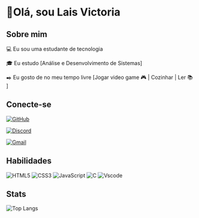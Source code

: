 
# 🖤Olá, sou Lais Victoria

## Sobre mim
💻 Eu sou uma estudante de tecnologia

🎓 Eu estudo [Análise e Desenvolvimento de Sistemas]

✒️ Eu gosto de no meu tempo livre [Jogar video game 🎮 | Cozinhar | Ler 📚 ]

## Conecte-se
[![GitHub](https://img.shields.io/badge/GitHub-white?style=for-the-badge&logo=github&logoColor=black)](https://github.com/laicts)

 [![Discord](https://img.shields.io/badge/Discord-white?style=for-the-badge&logo=discord&logoColor=black)](https://https://discord.com/channels/@laisvictoria/)

 [![Gmail](https://img.shields.io/badge/Gmail-white?style=for-the-badge&logo=gmail&logoColor=black)](mailto:laisvictoria.cts@gmail.com)

## Habilidades
![HTML5](https://img.shields.io/badge/HTML5-white?style=for-the-badge&logo=html5&logoColor=black)
![CSS3](https://img.shields.io/badge/CSS3-white?style=for-the-badge&logo=css3&logoColor=black)
![JavaScript](https://img.shields.io/badge/JavaScript-white?style=for-the-badge&logo=javascript&logoColor=black)
![C](https://img.shields.io/badge/C-white?style=for-the-badge&logo=c&logoColor=black)
![Vscode](https://img.shields.io/badge/Vscode-white?style=for-the-badge&logo=visual-studio-code&logoColor=black)

## Stats
![Top Langs](https://github-readme-stats-git-masterrstaa-rickstaa.vercel.app/api/top-langs/?username=laicts&bg_color=white&border_color=black&title_color=black&text_color=black)

